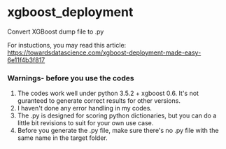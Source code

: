 # xgboost_deployment

Convert XGBoost dump file to .py

For instuctions, you may read this article: https://towardsdatascience.com/xgboost-deployment-made-easy-6e11f4b3f817


### Warnings- before you use the codes 

1. The codes work well under python 3.5.2 + xgboost 0.6. It's not guranteed to generate correct results for other versions.   
2. I haven't done any error handling in my codes.   
3. The .py is designed for scoring python dictionaries, but you can do a little bit revisions to suit for your own use case.   
4. Before you generate the .py file, make sure there's no .py file with the same name in the target folder. 
